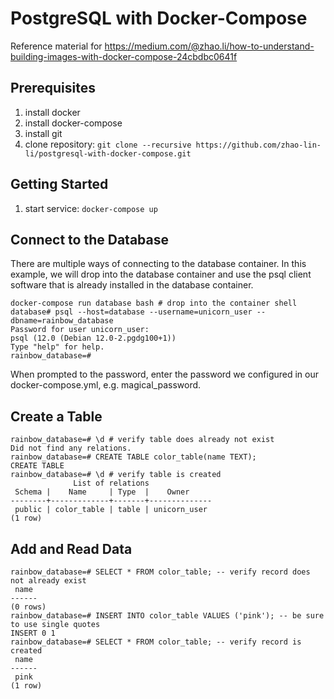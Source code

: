 # PostgreSQL with Docker-Compose 
Reference material for https://medium.com/@zhao.li/how-to-understand-building-images-with-docker-compose-24cbdbc0641f

Prerequisites
-------------
1. install docker
1. install docker-compose
1. install git
1. clone repository: `git clone --recursive https://github.com/zhao-lin-li/postgresql-with-docker-compose.git`

Getting Started
---------------
1. start service: `docker-compose up`

## Connect to the Database

There are multiple ways of connecting to the database container. In this example, we will drop into the database container and use the psql client software that is already installed in the database container.

```
docker-compose run database bash # drop into the container shell
database# psql --host=database --username=unicorn_user --dbname=rainbow_database
Password for user unicorn_user: 
psql (12.0 (Debian 12.0-2.pgdg100+1))
Type "help" for help.
rainbow_database=#
```
When prompted to the password, enter the password we configured in our docker-compose.yml, e.g. magical_password.

## Create a Table

```
rainbow_database=# \d # verify table does already not exist
Did not find any relations.
rainbow_database=# CREATE TABLE color_table(name TEXT);
CREATE TABLE
rainbow_database=# \d # verify table is created
              List of relations
 Schema |    Name     | Type  |    Owner     
--------+-------------+-------+--------------
 public | color_table | table | unicorn_user
(1 row)
```

## Add and Read Data

```
rainbow_database=# SELECT * FROM color_table; -- verify record does not already exist
 name 
------
(0 rows)
rainbow_database=# INSERT INTO color_table VALUES ('pink'); -- be sure to use single quotes
INSERT 0 1
rainbow_database=# SELECT * FROM color_table; -- verify record is created
 name 
------
 pink
(1 row)
```




